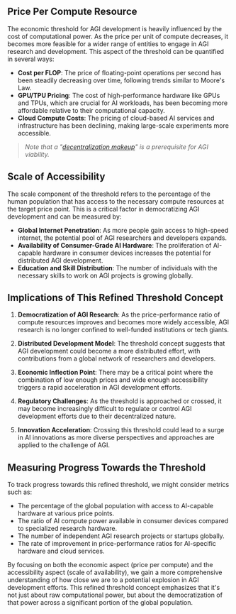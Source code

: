 ## Price Per Compute Resource

The economic threshold for AGI development is heavily influenced by the cost of computational power. As the price per unit of compute decreases, it becomes more feasible for a wider range of entities to engage in AGI research and development. This aspect of the threshold can be quantified in several ways:

- **Cost per FLOP**: The price of floating-point operations per second has been steadily decreasing over time, following trends similar to Moore's Law.
- **GPU/TPU Pricing**: The cost of high-performance hardware like GPUs and TPUs, which are crucial for AI workloads, has been becoming more affordable relative to their computational capacity.
- **Cloud Compute Costs**: The pricing of cloud-based AI services and infrastructure has been declining, making large-scale experiments more accessible.

> *Note that a "[decentralization makeup](/literary_products/joes_notes/DECENTRALIZATION_MAKEUP.md)" is a prerequisite for AGI viability.*

## Scale of Accessibility

The scale component of the threshold refers to the percentage of the human population that has access to the necessary compute resources at the target price point. This is a critical factor in democratizing AGI development and can be measured by:

- **Global Internet Penetration**: As more people gain access to high-speed internet, the potential pool of AGI researchers and developers expands.
- **Availability of Consumer-Grade AI Hardware**: The proliferation of AI-capable hardware in consumer devices increases the potential for distributed AGI development.
- **Education and Skill Distribution**: The number of individuals with the necessary skills to work on AGI projects is growing globally.

## Implications of This Refined Threshold Concept

1. **Democratization of AGI Research**: As the price-performance ratio of compute resources improves and becomes more widely accessible, AGI research is no longer confined to well-funded institutions or tech giants.

2. **Distributed Development Model**: The threshold concept suggests that AGI development could become a more distributed effort, with contributions from a global network of researchers and developers.

3. **Economic Inflection Point**: There may be a critical point where the combination of low enough prices and wide enough accessibility triggers a rapid acceleration in AGI development efforts.

4. **Regulatory Challenges**: As the threshold is approached or crossed, it may become increasingly difficult to regulate or control AGI development efforts due to their decentralized nature.

5. **Innovation Acceleration**: Crossing this threshold could lead to a surge in AI innovations as more diverse perspectives and approaches are applied to the challenge of AGI.

## Measuring Progress Towards the Threshold

To track progress towards this refined threshold, we might consider metrics such as:

- The percentage of the global population with access to AI-capable hardware at various price points.
- The ratio of AI compute power available in consumer devices compared to specialized research hardware.
- The number of independent AGI research projects or startups globally.
- The rate of improvement in price-performance ratios for AI-specific hardware and cloud services.

By focusing on both the economic aspect (price per compute) and the accessibility aspect (scale of availability), we gain a more comprehensive understanding of how close we are to a potential explosion in AGI development efforts. This refined threshold concept emphasizes that it's not just about raw computational power, but about the democratization of that power across a significant portion of the global population.